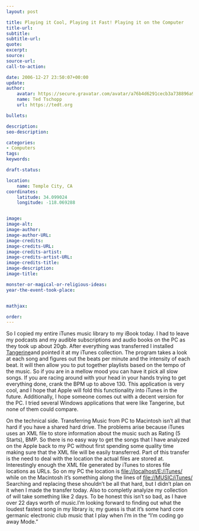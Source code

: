 ```yaml
---
layout: post

title: Playing it Cool, Playing it Fast! Playing it on the Computer
title-url:
subtitle:
subtitle-url:
quote:
excerpt:
source:
source-url:
call-to-action:

date: 2006-12-27 23:50:07+00:00
update:
author:
    avatar: https://secure.gravatar.com/avatar/a76b4d6291cecb3a738896a971bfb903?s=512&d=mp&r=g
    name: Ted Tschopp
    url: https://tedt.org

bullets:

description:
seo-description:

categories:
- Computers
tags:
keywords:

draft-status:

location:
    name: Temple City, CA
coordinates:
    latitude: 34.099024
    longitude: -118.069288


image:
image-alt:
image-author:
image-author-URL:
image-credits:
image-credits-URL:
image-credits-artist:
image-credits-artist-URL:
image-credits-title:
image-description:
image-title:

monster-or-magical-or-religious-ideas:
year-the-event-took-place:


mathjax:

order:
---
```

So I copied my entire iTunes music library to my iBook today. I had to leave my podcasts and my audible subscriptions and audio books on the PC as they took up about 20gb. After everything was transferred I installed [Tangerine](http://www.potionfactory.com/tangerine/)and pointed it at my iTunes collection. The program takes a look at each song and figures out the beats per minute and the intensity of each beat. It will then allow you to put together playlists based on the tempo of the music. So if you are in a mellow mood you can have it pick all slow songs. If you are racing around with your head in your hands trying to get everything done, crank the BPM up to above 130. This application is very cool, and I hope that Apple will fold this functionality into iTunes in the future. Additionally, I hope someone comes out with a decent version for the PC. I tried several Windows applications that were like Tangerine, but none of them could compare.

On the technical side. Transferring Music from PC to Macintosh isn’t all that hard if you have a shared hard drive. The problems arise because iTunes uses an XML file to store information about the music such as Rating (5 Starts), BMP. So there is no easy way to get the songs that I have analyzed on the Apple back to my PC without first spending some quality time making sure that the XML file will be easily transferred. Part of this transfer is the need to deal with the location the actual files are stored at. Interestingly enough the XML file generated by iTunes to stores file locations as URLs. So on my PC the location is [file://localhost/E:/iTunes/](/iTunes/) while on the Macintosh it’s something along the lines of [file://MUSIC/iTunes/](//MUSIC/iTunes/) Searching and replacing these shouldn’t be all that hard, but I didn’t plan on it when I made the transfer today. Also to completly analyize my collection of will take something like 2 days. To be honest this isn’t so bad, as I have over 22 days worth of music.I’m looking forward to finding out what the loudest fastest song in my library is; my guess is that it’s some hard core germanic electronic club music that I play when I’m in the “I’m coding go away Mode.”
